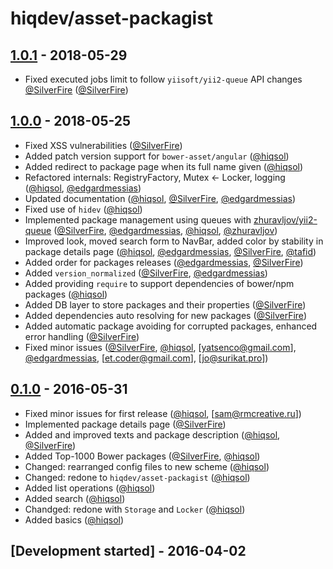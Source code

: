 # hiqdev/asset-packagist

## [1.0.1] - 2018-05-29

- Fixed executed jobs limit to follow `yiisoft/yii2-queue` API changes [@SilverFire] ([@SilverFire])

## [1.0.0] - 2018-05-25

- Fixed XSS vulnerabilities ([@SilverFire])
- Added patch version support for `bower-asset/angular` ([@hiqsol])
- Added redirect to package page when its full name given ([@hiqsol])
- Refactored internals: RegistryFactory, Mutex <- Locker, logging ([@hiqsol], [@edgardmessias])
- Updated documentation ([@hiqsol], [@SilverFire], [@edgardmessias])
- Fixed use of `hidev` ([@hiqsol])
- Implemented package management using queues with [zhuravljov/yii2-queue] ([@SilverFire], [@edgardmessias], [@hiqsol], [@zhuravljov])
- Improved look, moved search form to NavBar, added color by stability in package details page ([@hiqsol], [@edgardmessias], [@SilverFire], [@tafid])
- Added order for packages releases ([@edgardmessias], [@SilverFire])
- Added `version_normalized` ([@SilverFire], [@edgardmessias])
- Added providing `require` to support dependencies of bower/npm packages ([@hiqsol])
- Added DB layer to store packages and their properties ([@SilverFire])
- Added dependencies auto resolving for new packages ([@SilverFire])
- Added automatic package avoiding for corrupted packages, enhanced error handling ([@SilverFire])
- Fixed minor issues ([@SilverFire], [@hiqsol], [yatsenco@gmail.com], [@edgardmessias], [et.coder@gmail.com], [jo@surikat.pro])

## [0.1.0] - 2016-05-31

- Fixed minor issues for first release ([@hiqsol], [sam@rmcreative.ru])
- Implemented package details page ([@SilverFire])
- Added and improved texts and package description ([@hiqsol], [@SilverFire])
- Added Top-1000 Bower packages ([@SilverFire], [@hiqsol])
- Changed: rearranged config files to new scheme ([@hiqsol])
- Changed: redone to `hiqdev/asset-packagist` ([@hiqsol])
- Added list operations ([@hiqsol])
- Added search ([@hiqsol])
- Chandged: redone with `Storage` and `Locker` ([@hiqsol])
- Added basics ([@hiqsol])

## [Development started] - 2016-04-02

[zhuravljov/yii2-queue]: https://github.com/zhuravljov/yii2-queue
[fxpio/composer-asset-plugin]: https://github.com/fxpio/composer-asset-plugin
[@hiqsol]: https://github.com/hiqsol
[sol@hiqdev.com]: https://github.com/hiqsol
[@SilverFire]: https://github.com/SilverFire
[d.naumenko.a@gmail.com]: https://github.com/SilverFire
[@tafid]: https://github.com/tafid
[andreyklochok@gmail.com]: https://github.com/tafid
[@BladeRoot]: https://github.com/BladeRoot
[bladeroot@gmail.com]: https://github.com/BladeRoot
[@edgardmessias]: https://github.com/edgardmessias
[edgardmessias@gmail.com]: https://github.com/edgardmessias
[@zhuravljov]: https://github.com/zhuravljov
[zhuravljov@gmail.com]: https://github.com/zhuravljov
[Under development]: https://github.com/hiqdev/asset-packagist/compare/1.0.0...HEAD
[0.1.0]: https://github.com/hiqdev/asset-packagist/releases/tag/0.1.0
[1.0.0]: https://github.com/hiqdev/asset-packagist/compare/0.1.0...1.0.0
[1.0.1]: https://github.com/hiqdev/asset-packagist/compare/1.0.0...1.0.1
